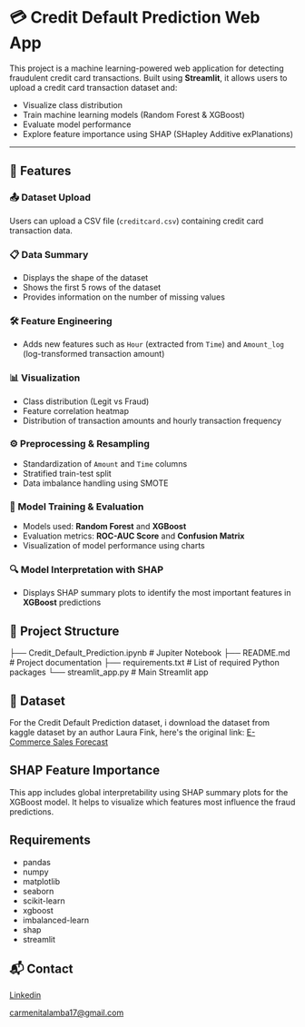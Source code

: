 # 💳 Credit Default Prediction Web App

This project is a machine learning-powered web application for detecting fraudulent credit card transactions. Built using **Streamlit**, it allows users to upload a credit card transaction dataset and:

- Visualize class distribution
- Train machine learning models (Random Forest & XGBoost)
- Evaluate model performance
- Explore feature importance using SHAP (SHapley Additive exPlanations)

---

## 🚀 Features
### 📤 Dataset Upload
Users can upload a CSV file (`creditcard.csv`) containing credit card transaction data.

### 📋 Data Summary
- Displays the shape of the dataset  
- Shows the first 5 rows of the dataset  
- Provides information on the number of missing values  

### 🛠️ Feature Engineering
- Adds new features such as `Hour` (extracted from `Time`) and `Amount_log` (log-transformed transaction amount)

### 📊 Visualization
- Class distribution (Legit vs Fraud)  
- Feature correlation heatmap  
- Distribution of transaction amounts and hourly transaction frequency  

### ⚙️ Preprocessing & Resampling
- Standardization of `Amount` and `Time` columns  
- Stratified train-test split  
- Data imbalance handling using SMOTE  

### 🧠 Model Training & Evaluation
- Models used: **Random Forest** and **XGBoost**  
- Evaluation metrics: **ROC-AUC Score** and **Confusion Matrix**  
- Visualization of model performance using charts  

### 🔍 Model Interpretation with SHAP

- Displays SHAP summary plots to identify the most important features in **XGBoost** predictions

## 📁 Project Structure

├── Credit_Default_Prediction.ipynb # Jupiter Notebook
├── README.md # Project documentation
├── requirements.txt # List of required Python packages
└── streamlit_app.py # Main Streamlit app

## 🧪 Dataset

For the Credit Default Prediction dataset, i download the dataset from kaggle dataset by an author Laura Fink, here's the original link:
[E-Commerce Sales Forecast]([https://www.kaggle.com/code/allunia/e-commerce-sales-forecast/input?select=data.csv](https://www.kaggle.com/datasets/mlg-ulb/creditcardfraud))


## SHAP Feature Importance

This app includes global interpretability using SHAP summary plots for the XGBoost model. It helps to visualize which features most influence the fraud predictions.

## Requirements

- pandas
- numpy
- matplotlib
- seaborn
- scikit-learn
- xgboost
- imbalanced-learn
- shap
- streamlit

## 📬 Contact
[Linkedin](https://www.linkedin.com/in/carmenita-lamba-6a7555220/)

carmenitalamba17@gmail.com
